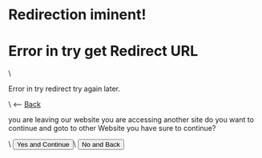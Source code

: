 <script>

    console.log(window.location.href.includes('?'));

    if(window.location.href.includes('?') == false) { window.location.href = "RequestError?404" }

    var request = window.location.href.slice(window.location.href.indexOf('?') + 1);

    console.log("Url for Redirec:")
    console.log(request)

    function Return() {
        window.location.href = "."
    }

    function StartRedirect() {
        window.location.href = request;
    }

</script>

# Redirection iminent!

<div id="Show_Error" style="visibility='hidden';">

<h1>Error in try get Redirect URL</h1>\
<p>Error in try redirect try again later.</p>\
<-- <a href=".">Back</a>

</div>

<div id="Show_Success">
    <p>you are leaving our website you are accessing another site do you want to continue and goto to other Website you have sure to continue?</p>\
    <button onclick="StartRedirect()">Yes and Continue</button>\
    <button onclick="Return()">No and Back</button>
</div>
